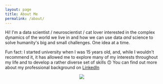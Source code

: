 ```yaml
---
layout: page
title: About Me
permalink: /about/
---
```


Hi! I'm a data scientist / neuroscientist / cat lover interested in the complex
dynamics of the world we live in and how we can use data _and_ science to solve
humanity's big and small challenges. One idea at a time. 

Fun fact: I started university when I was 15 years old, and, while I wouldn't
recommend it, it has allowed me to explore many of my interests throughout my
life and to develop a rather diverse set of skills 🙃 You can find out more
about my professional background on
[LinkedIn](https://www.linkedin.com/in/arcosdiaz/)

<span style="display:block;text-align:center">![]({{site.baseurl}}/images/portfolio-small.png)</span>
